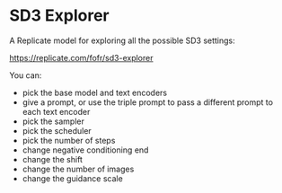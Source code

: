 # SD3 Explorer

A Replicate model for exploring all the possible SD3 settings:

https://replicate.com/fofr/sd3-explorer

You can:

- pick the base model and text encoders
- give a prompt, or use the triple prompt to pass a different prompt to each text encoder
- pick the sampler
- pick the scheduler
- pick the number of steps
- change negative conditioning end
- change the shift
- change the number of images
- change the guidance scale
